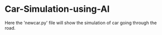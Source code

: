 # Car-Simulation-using-AI
Here the 'newcar.py' file will show the simulation of car going through the road.
